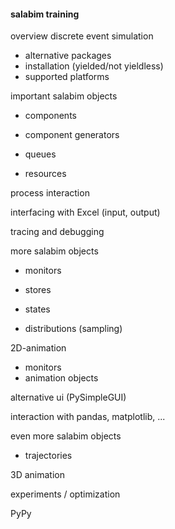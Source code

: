 #### salabim training

overview discrete event simulation

- alternative packages 
- installation (yielded/not yieldless)
- supported platforms

important salabim objects

- components

- component generators

- queues

- resources


process interaction

interfacing with Excel (input, output)

tracing and debugging

more salabim objects

- monitors
- stores

- states

- distributions (sampling)


2D-animation

- monitors
- animation objects

alternative ui (PySimpleGUI)

interaction with pandas, matplotlib, ...

even more salabim objects

- trajectories

3D animation

experiments / optimization

PyPy



